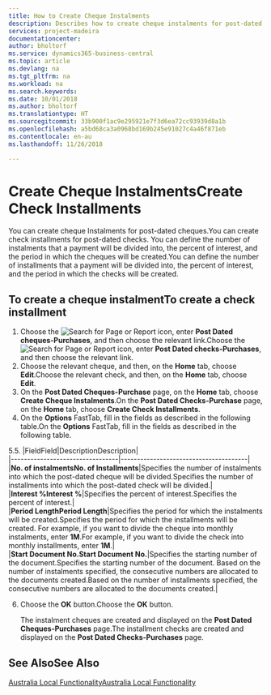 ```yaml
---
title: How to Create Cheque Instalments
description: Describes how to create cheque instalments for post-dated cheques, define the number of instalments that a payment will be divided into, the percent of interest, and the period in which the cheques will be created.
services: project-madeira
documentationcenter: 
author: bholtorf
ms.service: dynamics365-business-central
ms.topic: article
ms.devlang: na
ms.tgt_pltfrm: na
ms.workload: na
ms.search.keywords: 
ms.date: 10/01/2018
ms.author: bholtorf
ms.translationtype: HT
ms.sourcegitcommit: 33b900f1ac9e295921e7f3d6ea72cc93939d8a1b
ms.openlocfilehash: a5bd68ca3a0968bd169b245e91027c4a46f871eb
ms.contentlocale: en-au
ms.lasthandoff: 11/26/2018

---
```

# <a name="create-check-installments"></a><span data-ttu-id="e204c-103">Create Cheque Instalments</span><span class="sxs-lookup"><span data-stu-id="e204c-103">Create Check Installments</span></span>
<span data-ttu-id="e204c-104">You can create cheque Instalments for post-dated cheques.</span><span class="sxs-lookup"><span data-stu-id="e204c-104">You can create check installments for post-dated checks.</span></span> <span data-ttu-id="e204c-105">You can define the number of instalments that a payment will be divided into, the percent of interest, and the period in which the cheques will be created.</span><span class="sxs-lookup"><span data-stu-id="e204c-105">You can define the number of installments that a payment will be divided into, the percent of interest, and the period in which the checks will be created.</span></span>  

## <a name="to-create-a-check-installment"></a><span data-ttu-id="e204c-106">To create a cheque instalment</span><span class="sxs-lookup"><span data-stu-id="e204c-106">To create a check installment</span></span>  

1.  <span data-ttu-id="e204c-107">Choose the ![Search for Page or Report](../../media/ui-search/search_small.png "Search for Page or Report icon") icon, enter **Post Dated cheques-Purchases**, and then choose the relevant link.</span><span class="sxs-lookup"><span data-stu-id="e204c-107">Choose the ![Search for Page or Report](../../media/ui-search/search_small.png "Search for Page or Report icon") icon, enter **Post Dated checks-Purchases**, and then choose the relevant link.</span></span>  
2.  <span data-ttu-id="e204c-108">Choose the relevant cheque, and then, on the **Home** tab, choose **Edit**.</span><span class="sxs-lookup"><span data-stu-id="e204c-108">Choose the relevant check, and then, on the **Home** tab, choose **Edit**.</span></span>  
3.  <span data-ttu-id="e204c-109">On the **Post Dated Cheques-Purchase** page, on the **Home** tab, choose **Create Cheque Instalments**.</span><span class="sxs-lookup"><span data-stu-id="e204c-109">On the **Post Dated Checks-Purchase** page, on the **Home** tab, choose **Create Check Installments**.</span></span>  
4.  <span data-ttu-id="e204c-110">On the **Options** FastTab, fill in the fields as described in the following table.</span><span class="sxs-lookup"><span data-stu-id="e204c-110">On the **Options** FastTab, fill in the fields as described in the following table.</span></span>  

<span data-ttu-id="e204c-111">5.</span><span class="sxs-lookup"><span data-stu-id="e204c-111">5.</span></span>  |<span data-ttu-id="e204c-112">Field</span><span class="sxs-lookup"><span data-stu-id="e204c-112">Field</span></span>|<span data-ttu-id="e204c-113">Description</span><span class="sxs-lookup"><span data-stu-id="e204c-113">Description</span></span>|  
    |---------------------------------|---------------------------------------|  
    |<span data-ttu-id="e204c-114">**No. of instalments**</span><span class="sxs-lookup"><span data-stu-id="e204c-114">**No. of Installments**</span></span>|<span data-ttu-id="e204c-115">Specifies the number of instalments into which the post-dated cheque will be divided.</span><span class="sxs-lookup"><span data-stu-id="e204c-115">Specifies the number of installments into which the post-dated check will be divided.</span></span>|  
    |<span data-ttu-id="e204c-116">**Interest %**</span><span class="sxs-lookup"><span data-stu-id="e204c-116">**Interest %**</span></span>|<span data-ttu-id="e204c-117">Specifies the percent of interest.</span><span class="sxs-lookup"><span data-stu-id="e204c-117">Specifies the percent of interest.</span></span>|  
    |<span data-ttu-id="e204c-118">**Period Length**</span><span class="sxs-lookup"><span data-stu-id="e204c-118">**Period Length**</span></span>|<span data-ttu-id="e204c-119">Specifies the period for which the instalments will be created.</span><span class="sxs-lookup"><span data-stu-id="e204c-119">Specifies the period for which the installments will be created.</span></span> <span data-ttu-id="e204c-120">For example, if you want to divide the cheque into monthly instalments, enter **1M**.</span><span class="sxs-lookup"><span data-stu-id="e204c-120">For example, if you want to divide the check into monthly installments, enter **1M**.</span></span>|  
    |<span data-ttu-id="e204c-121">**Start Document No.**</span><span class="sxs-lookup"><span data-stu-id="e204c-121">**Start Document No.**</span></span>|<span data-ttu-id="e204c-122">Specifies the starting number of the document.</span><span class="sxs-lookup"><span data-stu-id="e204c-122">Specifies the starting number of the document.</span></span> <span data-ttu-id="e204c-123">Based on the number of instalments specified, the consecutive numbers are allocated to the documents created.</span><span class="sxs-lookup"><span data-stu-id="e204c-123">Based on the number of installments specified, the consecutive numbers are allocated to the documents created.</span></span>|  

6.  <span data-ttu-id="e204c-124">Choose the **OK** button.</span><span class="sxs-lookup"><span data-stu-id="e204c-124">Choose the **OK** button.</span></span>  

     <span data-ttu-id="e204c-125">The instalment cheques are created and displayed on the **Post Dated Cheques-Purchases** page.</span><span class="sxs-lookup"><span data-stu-id="e204c-125">The installment checks are created and displayed on the **Post Dated Checks-Purchases** page.</span></span>

## <a name="see-also"></a><span data-ttu-id="e204c-126">See Also</span><span class="sxs-lookup"><span data-stu-id="e204c-126">See Also</span></span>
[<span data-ttu-id="e204c-127">Australia Local Functionality</span><span class="sxs-lookup"><span data-stu-id="e204c-127">Australia Local Functionality</span></span>](australia-local-functionality.md)
